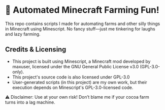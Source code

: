 # 🚜 Automated Minecraft Farming Fun!  
This repo contains scripts I made for automating farms and other silly things in Minecraft using Minescript. No fancy stuff—just me tinkering for laughs and lazy farming.
## Credits & Licensing
+ This project is built using Minescript, a Minecraft mod developed by maxuser, licensed under the GNU General Public License v3.0 (GPL-3.0-only).  
+ This project's source code is also licensed under GPL-3.0  
+ User-generated scripts (in this project) are my own work, but their execution depends on Minescript's GPL-3.0-licensed code.
  
⚠️ Disclaimer: Use at your own risk! Don’t blame me if your cocoa farm turns into a lag machine.
